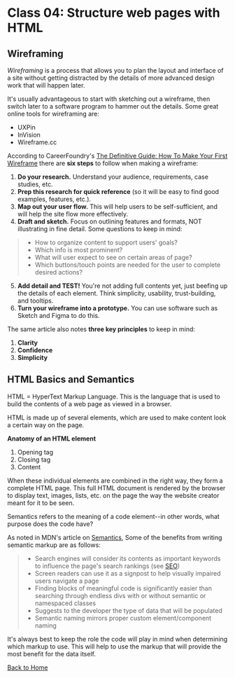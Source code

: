 # Class 04: Structure web pages with HTML

## Wireframing

*Wireframing* is a process that allows you to plan the layout and interface of a site without getting distracted by the details of more advanced design work that will happen later. 

It's usually advantageous to start with sketching out a wireframe, then switch later to a software program to hammer out the details.
Some great online tools for wireframing are:
 - UXPin
 - InVision
 - Wireframe.cc

According to CareerFoundry's [The Definitive Guide: How To Make Your First Wireframe](https://careerfoundry.com/en/blog/ux-design/how-to-create-your-first-wireframe/) there are **six steps** to follow when making a wireframe:
1. **Do your research.** Understand your audience, requirements, case studies, etc.
2. **Prep this research for quick reference** (so it will be easy to find good examples, features, etc.).
3. **Map out your user flow.** This will help users to be self-sufficient, and will help the site flow more effectively.
4. **Draft and sketch.** Focus on outlining features and formats, NOT illustrating in fine detail. Some questions to keep in mind:
> * How to organize content to support users' goals?
> * Which info is most prominent?
> * What will user expect to see on certain areas of page?
> * Which buttons/touch points are needed for the user to complete desired actions?
5. **Add detail and TEST!** You're not adding full contents yet, just beefing up the details of each element. Think simplicity, usability, trust-building, and tooltips.
6. **Turn your wireframe into a prototype.** You can use software such as Sketch and Figma to do this.

The same article also notes **three key principles** to keep in mind:
1. **Clarity**
2. **Confidence**
3. **Simplicity**

## HTML Basics and Semantics

HTML = HyperText Markup Language. This is the language that is used to build the contents of a web page as viewed in a browser. 

HTML is made up of several elements, which are used to make content look a certain way on the page. 

**Anatomy of an HTML element**
1. Opening tag
2. Closing tag
3. Content

When these individual elements are combined in the right way, they form a complete HTML page. This full HTML document is rendered by the browser to display text, images, lists, etc. on the page the way the website creator meant for it to be seen. 

Semantics refers to the meaning of a code element--in other words, what purpose does the code have?

As noted in MDN's article on [Semantics](https://developer.mozilla.org/en-US/docs/Glossary/Semantics), Some of the benefits from writing semantic markup are as follows:

> - Search engines will consider its contents as important keywords to influence the page's search rankings (see [SEO](https://developer.mozilla.org/en-US/docs/Glossary/SEO))
> - Screen readers can use it as a signpost to help visually impaired users navigate a page
> - Finding blocks of meaningful code is significantly easier than searching through endless divs with or without semantic or namespaced classes
> - Suggests to the developer the type of data that will be populated
> - Semantic naming mirrors proper custom element/component naming

It's always best to keep the role the code will play in mind when determining which markup to use. This will help to use the markup that will provide the most benefit for the data itself. 

[Back to Home](README.md)